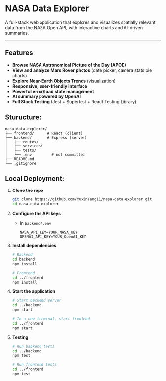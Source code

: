 #  NASA Data Explorer

A full-stack web application that explores and visualizes spatially relevant data from the NASA Open API, with interactive charts and AI-driven summaries.

---

##  Features

- **Browse NASA Astronomical Picture of the Day (APOD)**
- **View and analyze Mars Rover photos** (date picker, camera stats pie charts)
- **Explore Near-Earth Objects Trends** (visualization)
- **Responsive, user-friendly interface**
- **Powerful error/load state management**
- **AI summary powered by OpenAI**
- **Full Stack Testing** (Jest + Supertest + React Testing Library)

##  Sturucture:

```text
nasa-data-explorer/
├── frontend/      # React (client)
├── backend/       # Express (server)
│   ├── routes/
│   ├── services/
│   ├── tests/
│   └── .env         # not committed
├── README.md
└── .gitignore
```
## Local Deployment:

1. **Clone the repo**
    ```bash
    git clone https://github.com/YuxinYang11/nasa-data-explorer.git
    cd nasa-data-explorer
    ```

2. **Configure the API keys**
    - In `backend/.env`
        ```
        NASA_API_KEY=YOUR_NASA_KEY
        OPENAI_API_KEY=YOUR_OpenAI_KEY 
        ```

3. **Install dependencies**
    ```bash
    # Backend
    cd backend
    npm install

    # Frontend
    cd ../frontend
    npm install
    ```

4. **Start the application**
    ```bash
    # Start backend server
    cd ../backend
    npm start

    # In a new terminal, start frontend
    cd ../frontend
    npm start
    ```

5. **Testing**
    ```bash
    # Run backend tests
    cd ../backend
    npm test

    # Run frontend tests
    cd ../frontend
    npm test
    ```
